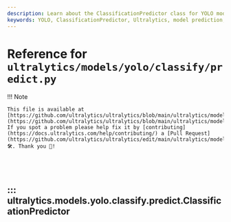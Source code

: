 ```yaml
---
description: Learn about the ClassificationPredictor class for YOLO models at Ultralytics. Get details on initialization, preprocessing, and postprocessing for classification tasks.
keywords: YOLO, ClassificationPredictor, Ultralytics, model prediction, preprocess, postprocess, deep learning, machine learning
---
```


# Reference for `ultralytics/models/yolo/classify/predict.py`

!!! Note

    This file is available at [https://github.com/ultralytics/ultralytics/blob/main/ultralytics/models/yolo/classify/predict.py](https://github.com/ultralytics/ultralytics/blob/main/ultralytics/models/yolo/classify/predict.py). If you spot a problem please help fix it by [contributing](https://docs.ultralytics.com/help/contributing/) a [Pull Request](https://github.com/ultralytics/ultralytics/edit/main/ultralytics/models/yolo/classify/predict.py) 🛠️. Thank you 🙏!

<br><br>

## ::: ultralytics.models.yolo.classify.predict.ClassificationPredictor

<br><br>
